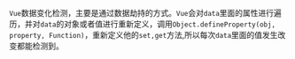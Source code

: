 `Vue`数据变化检测，主要是通过数据劫持的方式。`Vue`会对`data`里面的属性进行遍历，并对`data`的对象或者值进行重新定义，调用`Object.defineProperty(obj, property, Function)`，重新定义他的`set,get`方法,所以每次`data`里面的值发生改变都能检测到。